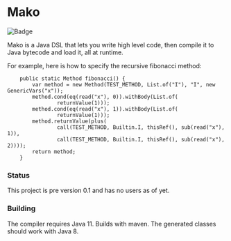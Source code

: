 # Mako

![Badge](https://www.repostatus.org/badges/latest/wip.svg)

Mako is a Java DSL that lets you write high level code, then compile
it to Java bytecode and load it, all at runtime.

For example, here is how to specify the recursive fibonacci method:

```
    public static Method fibonacci() {
        var method = new Method(TEST_METHOD, List.of("I"), "I", new GenericVars("x"));
        method.cond(eq(read("x"), 0)).withBody(List.of(
                returnValue(1)));
        method.cond(eq(read("x"), 1)).withBody(List.of(
                returnValue(1)));
        method.returnValue(plus(
                call(TEST_METHOD, Builtin.I, thisRef(), sub(read("x"), 1)),
                call(TEST_METHOD, Builtin.I, thisRef(), sub(read("x"), 2))));
        return method;
    }
```

### Status

This project is pre version 0.1 and has no users as of yet.

### Building 
The compiler requires Java 11. Builds with maven. The generated
classes should work with Java 8.
